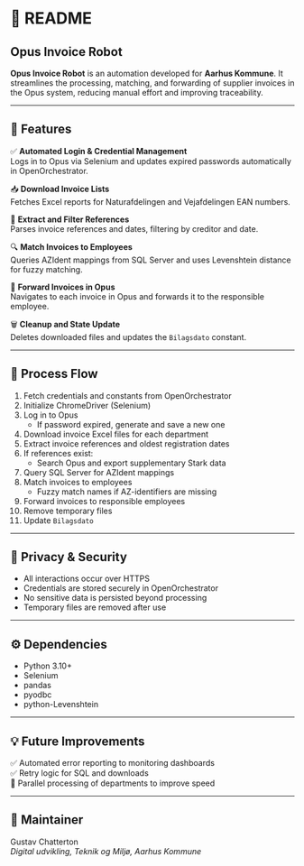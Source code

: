 
# 📄 README

## Opus Invoice Robot

**Opus Invoice Robot** is an automation developed for **Aarhus Kommune**. It streamlines the processing, matching, and forwarding of supplier invoices in the Opus system, reducing manual effort and improving traceability.

---

## 🚀 Features

✅ **Automated Login & Credential Management**  
Logs in to Opus via Selenium and updates expired passwords automatically in OpenOrchestrator.

📥 **Download Invoice Lists**  
Fetches Excel reports for Naturafdelingen and Vejafdelingen EAN numbers.

🧾 **Extract and Filter References**  
Parses invoice references and dates, filtering by creditor and date.

🔍 **Match Invoices to Employees**  
Queries AZIdent mappings from SQL Server and uses Levenshtein distance for fuzzy matching.

📡 **Forward Invoices in Opus**  
Navigates to each invoice in Opus and forwards it to the responsible employee.

🗑️ **Cleanup and State Update**  
Deletes downloaded files and updates the `Bilagsdato` constant.

---

## 🧭 Process Flow

1. Fetch credentials and constants from OpenOrchestrator
2. Initialize ChromeDriver (Selenium)
3. Log in to Opus  
   - If password expired, generate and save a new one
4. Download invoice Excel files for each department
5. Extract invoice references and oldest registration dates
6. If references exist:
   - Search Opus and export supplementary Stark data
7. Query SQL Server for AZIdent mappings
8. Match invoices to employees
   - Fuzzy match names if AZ-identifiers are missing
9. Forward invoices to responsible employees
10. Remove temporary files
11. Update `Bilagsdato`

---

## 🔐 Privacy & Security

- All interactions occur over HTTPS
- Credentials are stored securely in OpenOrchestrator
- No sensitive data is persisted beyond processing
- Temporary files are removed after use

---

## ⚙️ Dependencies

- Python 3.10+
- Selenium
- pandas
- pyodbc
- python-Levenshtein

---

## 💡 Future Improvements

✅ Automated error reporting to monitoring dashboards  
✅ Retry logic for SQL and downloads  
🔄 Parallel processing of departments to improve speed  

---

## 👷 Maintainer

Gustav Chatterton  
*Digital udvikling, Teknik og Miljø, Aarhus Kommune*
